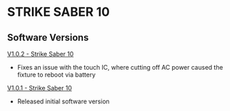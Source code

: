 # STRIKE SABER 10

## Software Versions

[V1.0.2 - Strike Saber 10](https://github.com/Chauvet-Pro/STRIKESABER10/blob/2f8e84c9347ef692795486687612418a52190f6a/firmware/V1.0.2.zip)
- Fixes an issue with the touch IC, where cutting off AC power caused the fixture to reboot via battery

[V1.0.1 - Strike Saber 10](https://github.com/Chauvet-Pro/STRIKESABER10/blob/f24b6f7a41a9101ffc00b5eb7507497d17d3ac17/firmware/V1.0.1.zip)
- Released initial software version
